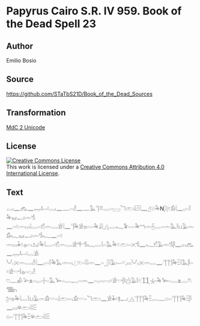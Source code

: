 # Papyrus Cairo S.R. IV 959. Book of the Dead Spell 23

## Author 

Emilio Bosio

## Source 

https://github.com/STaTbS21D/Book_of_the_Dead_Sources

## Transformation 

[MdC 2 Unicode](https://statbs21d.github.io/mdc2unicode.html)

## License 

<a rel="license" href="http://creativecommons.org/licenses/by/4.0/"><img alt="Creative Commons License" style="border-width:0" src="https://i.creativecommons.org/l/by/4.0/88x31.png" /></a><br />This work is licensed under a <a rel="license" href="http://creativecommons.org/licenses/by/4.0/">Creative Commons Attribution 4.0 International License</a>.

## Text 

<hiero><rubrum>𓂋𓏤𓈖𓃹𓈖𓉿𓂡𓂋𓏤𓈖𓊃𓏏𓁐𓈖𓊃𓅓𓊹𓌨𓂋𓏏𓈉𓆓𓂧𓌃𓏺𓏫𓇋𓈖</rubrum>𓊨𓇳𓅆N𓆄𓊤𓏲𓀁𓇋𓈖𓊪𓏏𓎛𓅆𓊠𓂝𓏛𓀜<br>
𓈖𓏏𓏲𓏛𓏥𓇋𓂋𓏏𓀸𓏛𓂋𓏺𓀀𓇋𓈖𓊹𓅆𓀀𓊖𓏏𓏏𓅆𓇍𓇋𓂻𓂋𓆑𓅝𓏏𓏏𓅆𓎔𓏛𓐢𓂋𓏏𓏛𓅓𓎛𓂓𓄿𓏛𓀁𓆑𓊠𓂝𓏛𓀜𓆑𓈖𓏏𓏲<br>
𓏛𓏥𓇓𓏲𓐍𓏏𓏯𓃫𓅆𓇋𓂋𓏏𓀸𓏛𓂋𓏺𓀀𓍚𓀜𓆑𓂋𓇋𓏏𓅓𓅆𓏲𓂧𓏏𓏴𓀜𓈖𓆑𓀸𓄿𓏛𓀜𓋴𓈖𓏥𓃹𓈖𓉿𓂡𓂋𓀀𓏺<br>
𓄋𓊪𓏴𓏛𓂋𓏺𓁐𓇋𓈖𓊪𓏏𓎛𓅆𓅓𓏛𓏏𓏤𓈔𓏲𓏏𓇋𓇋𓏛𓈖𓏏𓃀𓇋𓄿𓄑𓎺𓈒𓏥𓄋𓊪𓏴𓏛𓂋𓈖𓏺𓊹𓊹𓊹𓅆𓏫𓇋𓅓𓋴𓏏𓏌𓀀𓎡𓌂𓐍𓏏𓆇𓁐<br>
𓈞𓊃𓀉𓅪𓁷𓏏𓏺𓐞𓏺𓏶𓏏𓅓𓅨𓏏𓂋𓉻𓏏𓏛𓈖𓏏𓊪𓏏𓇯𓏌𓀀𓎡𓋴𓐠𓄿𓎛𓏲𓃅𓇼𓏺𓅆𓅨𓏏𓂋𓁷𓂋𓄣𓏺𓅢𓏤<br>
𓉺𓏌𓊖𓅆𓇋𓂋𓎛𓂓𓄿𓏛𓀁𓎟𓏏𓌃𓂧𓏏𓏯𓀁𓎟𓏏𓆓𓂧𓈖𓀀𓇓𓏲𓊢𓂝𓂻𓊹𓊹𓊹𓅆𓏫𓂋𓊃𓇷𓏏𓊹𓊹𓊹𓅆𓏫𓋴𓈖𓏥𓋬𓂧𓇋𓇋𓏫<br>
𓇷𓏏𓊹𓊹𓊹𓅆𓏫𓋬𓂧𓇋𓇋𓏫<br></hiero>